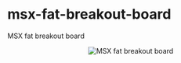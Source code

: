 msx-fat-breakout-board
======================

MSX fat breakout board

<p align="center">
  <img src="https://raw.githubusercontent.com/rogeriomm/msx-slim-breakout-board-pcb/master/images/msx-slim-breakout-board.jpg" alt="MSX fat breakout board"/>
</p>

